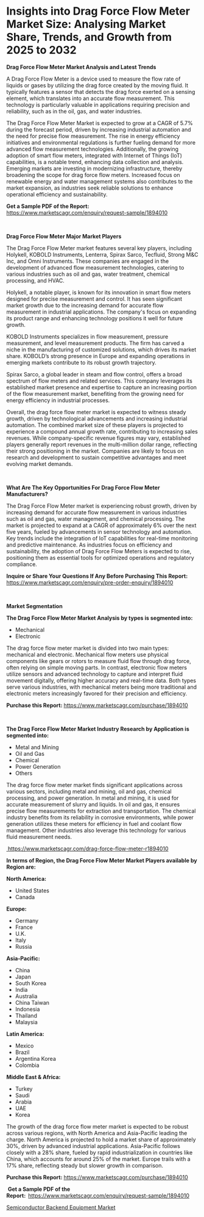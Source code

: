 <p><h1>Insights into Drag Force Flow Meter Market Size: Analysing Market Share, Trends, and Growth from 2025 to 2032</h1></p><p><strong>Drag Force Flow Meter Market Analysis and Latest Trends</strong></p>
<p><p>A Drag Force Flow Meter is a device used to measure the flow rate of liquids or gases by utilizing the drag force created by the moving fluid. It typically features a sensor that detects the drag force exerted on a sensing element, which translates into an accurate flow measurement. This technology is particularly valuable in applications requiring precision and reliability, such as in the oil, gas, and water industries.</p><p>The Drag Force Flow Meter Market is expected to grow at a CAGR of 5.7% during the forecast period, driven by increasing industrial automation and the need for precise flow measurement. The rise in energy efficiency initiatives and environmental regulations is further fueling demand for more advanced flow measurement technologies. Additionally, the growing adoption of smart flow meters, integrated with Internet of Things (IoT) capabilities, is a notable trend, enhancing data collection and analysis. Emerging markets are investing in modernizing infrastructure, thereby broadening the scope for drag force flow meters. Increased focus on renewable energy and water management systems also contributes to the market expansion, as industries seek reliable solutions to enhance operational efficiency and sustainability.</p></p>
<p><strong>Get a Sample PDF of the Report:&nbsp;</strong> <a href="https://www.marketscagr.com/enquiry/request-sample/1894010?utm_campaign=2138&utm_medium=2&utm_source=Github&utm_content=ia&utm_term=11022025&utm_id=drag-force-flow-meter">https://www.marketscagr.com/enquiry/request-sample/1894010</a></p>
<p>&nbsp;</p>
<p><strong>Drag Force Flow Meter Major Market Players</strong></p>
<p><p>The Drag Force Flow Meter market features several key players, including Holykell, KOBOLD Instruments, Lenterra, Spirax Sarco, Tecfluid, Strong M&C Inc, and Omni Instruments. These companies are engaged in the development of advanced flow measurement technologies, catering to various industries such as oil and gas, water treatment, chemical processing, and HVAC.</p><p>Holykell, a notable player, is known for its innovation in smart flow meters designed for precise measurement and control. It has seen significant market growth due to the increasing demand for accurate flow measurement in industrial applications. The company's focus on expanding its product range and enhancing technology positions it well for future growth.</p><p>KOBOLD Instruments specializes in flow measurement, pressure measurement, and level measurement products. The firm has carved a niche in the manufacturing of customized solutions, which drives its market share. KOBOLD’s strong presence in Europe and expanding operations in emerging markets contribute to its robust growth trajectory.</p><p>Spirax Sarco, a global leader in steam and flow control, offers a broad spectrum of flow meters and related services. This company leverages its established market presence and expertise to capture an increasing portion of the flow measurement market, benefiting from the growing need for energy efficiency in industrial processes.</p><p>Overall, the drag force flow meter market is expected to witness steady growth, driven by technological advancements and increasing industrial automation. The combined market size of these players is projected to experience a compound annual growth rate, contributing to increasing sales revenues. While company-specific revenue figures may vary, established players generally report revenues in the multi-million dollar range, reflecting their strong positioning in the market. Companies are likely to focus on research and development to sustain competitive advantages and meet evolving market demands.</p></p>
<p>&nbsp;</p>
<p><strong>What Are The Key Opportunities For Drag Force Flow Meter Manufacturers?</strong></p>
<p><p>The Drag Force Flow Meter market is experiencing robust growth, driven by increasing demand for accurate flow measurement in various industries such as oil and gas, water management, and chemical processing. The market is projected to expand at a CAGR of approximately 6% over the next five years, fueled by advancements in sensor technology and automation. Key trends include the integration of IoT capabilities for real-time monitoring and predictive maintenance. As industries focus on efficiency and sustainability, the adoption of Drag Force Flow Meters is expected to rise, positioning them as essential tools for optimized operations and regulatory compliance.</p></p>
<p><strong>Inquire or Share Your Questions If Any Before Purchasing This Report:</strong> <a href="https://www.marketscagr.com/enquiry/pre-order-enquiry/1894010?utm_campaign=2138&utm_medium=2&utm_source=Github&utm_content=ia&utm_term=11022025&utm_id=drag-force-flow-meter">https://www.marketscagr.com/enquiry/pre-order-enquiry/1894010</a></p>
<p>&nbsp;</p>
<p><strong>Market Segmentation</strong></p>
<p><strong>The Drag Force Flow Meter Market Analysis by types is segmented into:</strong></p>
<p><ul><li>Mechanical</li><li>Electronic</li></ul></p>
<p><p>The drag force flow meter market is divided into two main types: mechanical and electronic. Mechanical flow meters use physical components like gears or rotors to measure fluid flow through drag force, often relying on simple moving parts. In contrast, electronic flow meters utilize sensors and advanced technology to capture and interpret fluid movement digitally, offering higher accuracy and real-time data. Both types serve various industries, with mechanical meters being more traditional and electronic meters increasingly favored for their precision and efficiency.</p></p>
<p><strong>Purchase this Report:&nbsp;</strong><a href="https://www.marketscagr.com/purchase/1894010?utm_campaign=2138&utm_medium=2&utm_source=Github&utm_content=ia&utm_term=11022025&utm_id=drag-force-flow-meter">https://www.marketscagr.com/purchase/1894010</a></p>
<p>&nbsp;</p>
<p><strong>The Drag Force Flow Meter Market Industry Research by Application is segmented into:</strong></p>
<p><ul><li>Metal and Mining</li><li>Oil and Gas</li><li>Chemical</li><li>Power Generation</li><li>Others</li></ul></p>
<p><p>The drag force flow meter market finds significant applications across various sectors, including metal and mining, oil and gas, chemical processing, and power generation. In metal and mining, it is used for accurate measurement of slurry and liquids. In oil and gas, it ensures precise flow measurements for extraction and transportation. The chemical industry benefits from its reliability in corrosive environments, while power generation utilizes these meters for efficiency in fuel and coolant flow management. Other industries also leverage this technology for various fluid measurement needs.</p></p>
<p><a href="https://www.marketscagr.com/drag-force-flow-meter-r1894010?utm_campaign=2138&utm_medium=2&utm_source=Github&utm_content=ia&utm_term=11022025&utm_id=drag-force-flow-meter">&nbsp;https://www.marketscagr.com/drag-force-flow-meter-r1894010</a></p>
<p><strong>In terms of Region, the Drag Force Flow Meter Market Players available by Region are:</strong></p>
<p>
    <p> <strong> North America: </strong>
        <ul>
            <li>United States</li>
            <li>Canada</li>
        </ul>
        </p> 
    <p> <strong> Europe: </strong>
        <ul>
            <li>Germany</li>
            <li>France</li>
            <li>U.K.</li>
            <li>Italy</li>
            <li>Russia</li>
        </ul>
        </p> 
    <p> <strong> Asia-Pacific: </strong>
        <ul>
            <li>China</li>
            <li>Japan</li>
            <li>South Korea</li>
            <li>India</li>
            <li>Australia</li>
            <li>China Taiwan</li>
            <li>Indonesia</li>
            <li>Thailand</li>
            <li>Malaysia</li>
        </ul>
        </p> 
    <p> <strong> Latin America: </strong>
        <ul>
            <li>Mexico</li>
            <li>Brazil</li>
            <li>Argentina Korea</li>
            <li>Colombia</li>
        </ul>
        </p> 
    <p> <strong> Middle East & Africa: </strong>
        <ul>
            <li>Turkey</li>
            <li>Saudi</li>
            <li>Arabia</li>
            <li>UAE</li>
            <li>Korea</li>
        </ul>
    </p>
    </p>
<p><p>The growth of the drag force flow meter market is expected to be robust across various regions, with North America and Asia-Pacific leading the charge. North America is projected to hold a market share of approximately 30%, driven by advanced industrial applications. Asia-Pacific follows closely with a 28% share, fueled by rapid industrialization in countries like China, which accounts for around 25% of the market. Europe trails with a 17% share, reflecting steady but slower growth in comparison.</p></p>
<p><strong>Purchase this Report: </strong><a href="https://www.marketscagr.com/purchase/1894010?utm_campaign=2138&utm_medium=2&utm_source=Github&utm_content=ia&utm_term=11022025&utm_id=drag-force-flow-meter">https://www.marketscagr.com/purchase/1894010</a></p>
<p>&nbsp;<strong>Get a Sample PDF of the Report:&nbsp;&nbsp;</strong><a href="https://www.marketscagr.com/enquiry/request-sample/1894010?utm_campaign=2138&utm_medium=2&utm_source=Github&utm_content=ia&utm_term=11022025&utm_id=drag-force-flow-meter">https://www.marketscagr.com/enquiry/request-sample/1894010</a></p>
<p><strong></strong></p>
<p><p><a href="https://github.com/joannesouthgate/Market-Research-Report-List-5/blob/main/semiconductor-backend-equipment-market.md?utm_campaign=2138&utm_medium=2&utm_source=Github&utm_content=ia&utm_term=11022025&utm_id=drag-force-flow-meter">Semiconductor Backend Equipment Market</a></p></p>